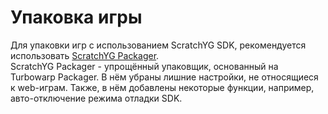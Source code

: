 # Упаковка игры
Для упаковки игр с использованием ScratchYG SDK, рекомендуется использовать [ScratchYG Packager](https://scratchyg.github.io/packager/).  
ScratchYG Packager - упрощённый упаковщик, основанный на Turbowarp Packager. В нём убраны лишние настройки, не относящиеся к web-играм. Также, в нём добавлены некоторые функции, например, авто-отключение режима отладки SDK.